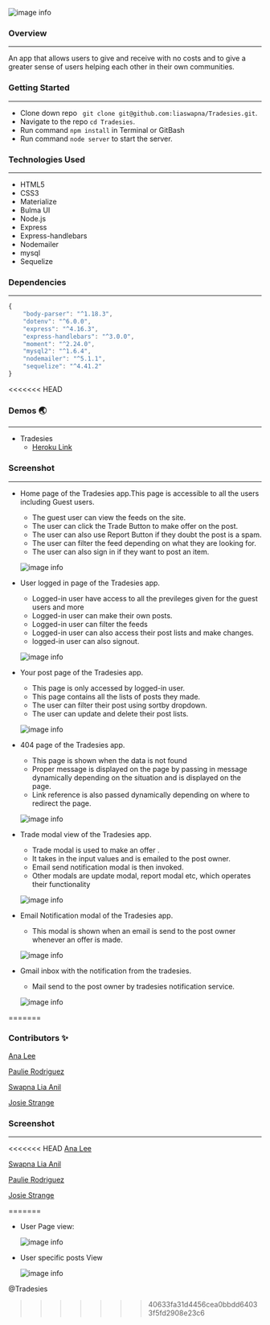 ![image info](./public/styles/images/logo.png)


### Overview
---
An app that allows users to give and receive with no costs and to give a greater sense of users helping each other in their own communities.

### Getting Started
---
* Clone down repo ``` git clone git@github.com:liaswapna/Tradesies.git```.
* Navigate to the repo ```cd Tradesies```.
* Run command ```npm install``` in Terminal or GitBash
* Run command ```node server``` to start the server.

### Technologies Used
---
* HTML5
* CSS3
* Materialize
* Bulma UI
* Node.js
* Express
* Express-handlebars
* Nodemailer
* mysql
* Sequelize

### Dependencies
---
```js
{
    "body-parser": "^1.18.3",
    "dotenv": "^6.0.0",
    "express": "^4.16.3",
    "express-handlebars": "^3.0.0",
    "moment": "^2.24.0",
    "mysql2": "^1.6.4",
    "nodemailer": "^5.1.1",
    "sequelize": "^4.41.2"
}
```

<<<<<<< HEAD
### Demos :earth_asia:
---
* Tradesies
    * [Heroku Link](https://tradesies-app.herokuapp.com)

### Screenshot
---
*   Home page of the Tradesies app.This page is accessible to all the users including Guest users.
    *   The guest user can view the feeds on the site.
    *   The user can click the Trade Button to make offer on the post.
    *   The user can also use Report Button if they doubt the post is a spam.
    *   The user can filter the feed depending on what they are looking for.
    *   The user can also sign in if they want to post an item.

    ![image info](./public/styles/images/homePage.png)
*   User logged in page of the Tradesies app.
    *   Logged-in user have access to all the previleges given for the guest users and  more
    *   Logged-in user can make their own posts.
    *   Logged-in user can filter the feeds
    *   Logged-in user can also access their post lists and make changes.
    *   logged-in user can also signout.

    ![image info](./public/styles/images/userPage.png)
*   Your post page of the Tradesies app.
    *   This page is only accessed by logged-in user.
    *   This page contains all the lists of posts they made.
    *   The user can filter their post using sortby dropdown.
    *   The user can update and delete their post lists.

    ![image info](./public/styles/images/yourPostPage.png)
*   404 page of the Tradesies app.
    *   This page is shown when the data is not found 
    *   Proper message is displayed on the page by passing in message dynamically depending on the situation and is displayed on the page.
    *   Link reference is also passed dynamically depending on where to redirect the page.

    ![image info](./public/styles/images/404Page.png)
*   Trade modal view of the Tradesies app.
    *  Trade modal is used to make an offer .
    *  It takes in the input values and is emailed to the post owner.
    *   Email send notification modal is then invoked.
    *   Other modals are update modal, report modal etc, which operates their functionality

    ![image info](./public/styles/images/modalView.png)
*   Email Notification modal of the Tradesies app.
    *   This modal is shown when an email is send to the post owner whenever an offer is made.

    ![image info](./public/styles/images/emailModal.png)
*   Gmail inbox with the notification from the tradesies.
    *   Mail send to the post owner by tradesies 
    notification service.
    
    ![image info](./public/styles/images/email.png)

=======
### Contributors :sparkles:


[Ana Lee](https://github.com/anabellee25)

[Paulie Rodriguez](https://github.com/jorgebustamante) 

[Swapna Lia Anil](https://github.com/liaswapna)

[Josie Strange](https://github.com/Jostrange)

### Screenshot
---
<<<<<<< HEAD
[Ana Lee](https://github.com/anabellee25)

[Swapna Lia Anil](https://github.com/liaswapna)

[Paulie Rodriguez](https://github.com/jorgebustamante) 

[Josie Strange](https://github.com/Jostrange)

=======
* User Page view:

    ![image info](./public/styles/images/userpage.png)

* User specific posts View 

    ![image info](./public/styles/images/mypost.png)

@Tradesies
>>>>>>> 40633fa31d4456cea0bbdd64033f5fd2908e23c6
